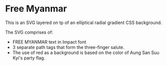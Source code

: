 # Free Myanmar 
This is an SVG layered on tp of an elliptical radial gradient CSS background.

The SVG comprises of:
- FREE MYANMAR text in Impact font
- 3 separate path tags that form the three-finger salute.
- The use of red as a background is based on the color of Aung San Suu Kyi's party flag.
